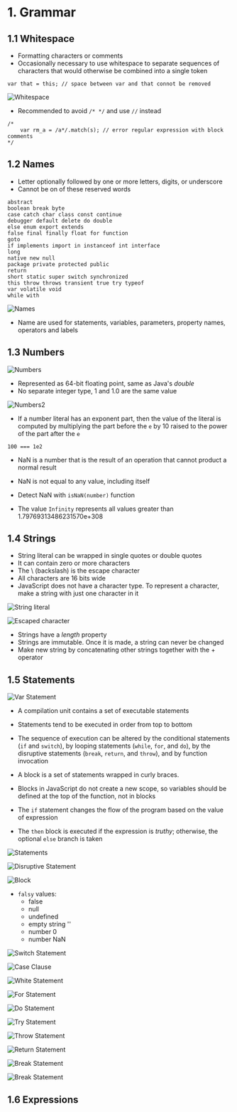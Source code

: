 # 1. Grammar

## 1.1 Whitespace
* Formatting characters or comments
* Occasionally necessary to use whitespace to separate sequences of characters that would otherwise be combined into a single token
```
var that = this; // space between var and that connot be removed
```

![Whitespace](images/whitespace.png)

* Recommended to avoid `/* */` and use `//` instead
```
/*
    var rm_a = /a*/.match(s); // error regular expression with block comments
*/
```

## 1.2 Names
* Letter optionally followed by one or more letters, digits, or underscore
* Cannot be on of these reserved words
```
abstract
boolean break byte
case catch char class const continue
debugger default delete do double
else enum export extends
false final finally float for function
goto
if implements import in instanceof int interface
long
native new null
package private protected public
return
short static super switch synchronized
this throw throws transient true try typeof
var volatile void
while with
```

![Names](images/name.png)

* Name are used for statements, variables, parameters, property names, operators and labels

## 1.3 Numbers

![Numbers](images/number.png)

* Represented as 64-bit floating point, same as Java's *double*
* No separate integer type, 1 and 1.0 are the same value

![Numbers2](images/number2.png)

* If a number literal has an exponent part, then the value of the literal is computed by multiplying the part before the `e` by 10 raised to the power of the part after the `e`
```
100 === 1e2
```

* NaN is a number that is the result of an operation that cannot product a normal result
* NaN is not equal to any value, including itself
* Detect NaN with `isNaN(number)` function

* The value `Infinity` represents all values greater than 1.79769313486231570e+308

## 1.4 Strings
* String literal can be wrapped in single quotes or double quotes
* It can contain zero or more characters
* The \ (backslash) is the escape character
* All characters are 16 bits wide
* JavaScript does not have a character type. To represent a character, make a string with just one character in it

![String literal](images/string.png)

![Escaped character](images/escaped-character.png)

* Strings have a *length* property
* Strings are immutable. Once it is made, a string can never be changed
* Make new string by concatenating other strings together with the + operator

## 1.5 Statements

![Var Statement](images/var-statement.png)

* A compilation unit contains a set of executable statements

* Statements tend to be executed in order from top to bottom
* The sequence of execution can be altered by the conditional statements (`if` and `switch`), by looping statements (`while`, `for`, and `do`), by the disruptive statements (`break`, `return`, and `throw`), and by function invocation

* A block is a set of statements wrapped in curly braces.
* Blocks in JavaScript do not create a new scope, so variables should be defined at the top of the function, not in blocks

* The `if` statement changes the flow of the program based on the value of expression
* The `then` block is executed if the expression is *truthy*; otherwise, the optional `else` branch is taken

![Statements](images/statements.png)

![Disruptive Statement](images/disruptive-statement.png)

![Block](images/block-statement.png)

* `falsy` values:
    * false
    * null
    * undefined
    * empty string ''
    * number 0
    * number NaN

![Switch Statement](images/switch-statement.png)

![Case Clause](images/case-clause.png)

![White Statement](images/white-statement.png)

![For Statement](images/for-statement.png)

![Do Statement](images/do-statement.png)

![Try Statement](images/try-statement.png)

![Throw Statement](images/throw-statement.png)

![Return Statement](images/return-statement.png)

![Break Statement](images/break-statement.png)

![Break Statement](images/expression-statement.png)

## 1.6 Expressions